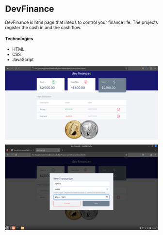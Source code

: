 # DevFinance

DevFinance is html page that inteds to control your finance life. The projects register the cash in and the cash flow.

#### Technologies

* HTML
* CSS
* JavaScript

![main screen](img/fin1.png)

![transaction screen](img/fin2.png)
